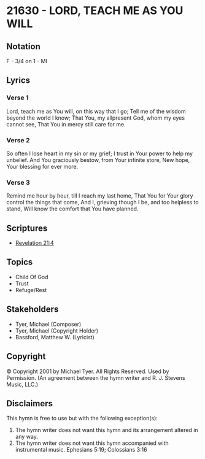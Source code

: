 # 21630 - LORD, TEACH ME AS YOU WILL

## Notation

F - 3/4 on 1 - MI

## Lyrics

### Verse 1

Lord, teach me as You will, on this way that I go; Tell me of the wisdom beyond the world I know; That You, my allpresent God, whom my eyes cannot see, That You in mercy still care for me.





### Verse 2

So often I lose heart in my sin or my grief; I trust in Your power to help my unbelief. And You graciously bestow, from Your infinite store, New hope, Your blessing for ever more.

### Verse 3

Remind me hour by hour, till I reach my last home, That You for Your glory control the things that come, And I, grieving though I be, and too helpless to stand, Will know the comfort that You have planned.






## Scriptures

- [Revelation 21:4](https://www.biblegateway.com/passage/?search=Revelation%2021%3A4)

## Topics

- Child Of God
- Trust
- Refuge/Rest

## Stakeholders

- Tyer, Michael  (Composer)
- Tyer, Michael  (Copyright Holder)
- Bassford, Matthew W. (Lyricist)

## Copyright

© Copyright 2001 by Michael Tyer. All Rights Reserved. Used by Permission.
(An agreement between the hymn writer and R. J. Stevens Music, LLC.)

## Disclaimers

This hymn is free to use but with the following exception(s):
1. The hymn writer does not want this hymn and its arrangement altered in any way.
2. The hymn writer does not want this hymn accompanied with instrumental music.
Ephesians 5:19; Colossians 3:16

